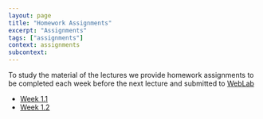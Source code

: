 ```yaml
---
layout: page
title: "Homework Assignments"
excerpt: "Assignments"
tags: ["assignments"]
context: assignments
subcontext:
---
```


To study the material of the lectures we provide homework assignments to be completed each week before the next lecture and submitted to [WebLab](https://weblab.tudelft.nl/cs4200/2018-2019/)

* [Week 1.1](week1.1/)
* [Week 1.2](week1.2/)
